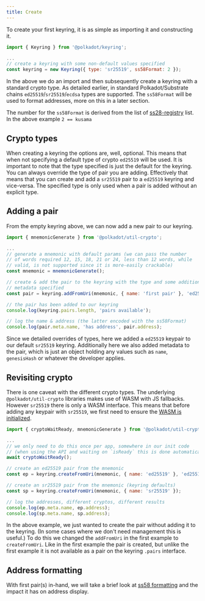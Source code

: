 ```yaml
---
title: Create
---
```


To create your first keyring, it is as simple as importing it and constructing it.

```javascript
import { Keyring } from '@polkadot/keyring';

...
// create a keyring with some non-default values specified
const keyring = new Keyring({ type: 'sr25519', ss58Format: 2 });
```

In the above we do an import and then subsequently create a keyring with a standard crypto type. As detailed earlier, in standard Polkadot/Substrate chains `ed25519`/`sr25519`/`ecdsa` types are supported. The `ss58Format` will be used to format addresses, more on this in a later section.

The number for the `ss58Format` is derived from the list of [ss28-registry](https://github.com/paritytech/ss58-registry/blob/main/ss58-registry.json) list. In the above example `2 == kusama`


## Crypto types

When creating a keyring the options are, well, optional. This means that when not specifying a default type of crypto `ed25519` will be used. It is important to note that the type specified is just the default for the keyring. You can always override the type of pair you are adding. Effectively that means that you can create and add a `sr25519` pair to a `ed25519` keyring and vice-versa. The specified type is only used when a pair is added without an explicit type.


## Adding a pair

From the empty keyring above, we can now add a new pair to our keyring.

```javascript
import { mnemonicGenerate } from '@polkadot/util-crypto';

...
// generate a mnemonic with default params (we can pass the number
// of words required 12, 15, 18, 21 or 24, less than 12 words, while
// valid, is not supported since it is more-easily crackable)
const mnemonic = mnemonicGenerate();

// create & add the pair to the keyring with the type and some additional
// metadata specified
const pair = keyring.addFromUri(mnemonic, { name: 'first pair' }, 'ed25519');

// the pair has been added to our keyring
console.log(keyring.pairs.length, 'pairs available');

// log the name & address (the latter encoded with the ss58Format)
console.log(pair.meta.name, 'has address', pair.address);
```

Since we detailed overrides of types, here we added a `ed25519` keypair to our default `sr25519` keyring. Additionally here we also added metadata to the pair, which is just an object holding any values such as `name`, `genesisHash` or whatever the developer applies.


## Revisiting crypto

There is one caveat with the different crypto types. The underlying `@polkadot/util-crypto` libraries makes use of WASM with JS fallbacks. However `sr25519` there is only a WASM interface. This means that before adding any keypair with `sr25519`, we first need to ensure the [WASM is initialized](../../util-crypto/FAQ.md#i-am-having-trouble-initializing-the-wasm-interface).

```javascript
import { cryptoWaitReady, mnemonicGenerate } from '@polkadot/util-crypto';

...
// we only need to do this once per app, somewhere in our init code
// (when using the API and waiting on `isReady` this is done automatically)
await cryptoWaitReady();

// create an ed25519 pair from the mnemonic
const ep = keyring.createFromUri(mnemonic, { name: 'ed25519' }, 'ed25519');

// create an sr25519 pair from the mnemonic (keyring defaults)
const sp = keyring.createFromUri(mnemonic, { name: 'sr25519' });

// log the addresses, different cryptos, different results
console.log(ep.meta.name, ep.address);
console.log(sp.meta.name, sp.address);
```

In the above example, we just wanted to create the pair without adding it to the keyring. (In some cases where we don't need management this is useful.) To do this we changed the `addFromUri` in the first example to `createFromUri`. Like in the first example the pair is created, but unlike the first example it is not available as a pair on the keyring `.pairs` interface.


## Address formatting

With first pair(s) in-hand, we will take a brief look at [ss58 formatting](ss58.md) and the impact it has on address display.
